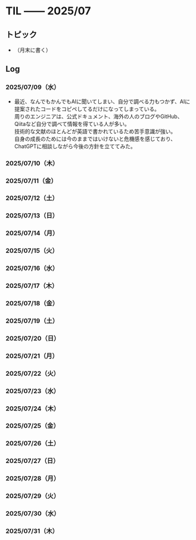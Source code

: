 # TIL —— 2025/07

## トピック
- （月末に書く）

## Log

### 2025/07/09（水）
- 最近、なんでもかんでもAIに聞いてしまい、自分で調べる力もつかず、AIに提案されたコードをコピペしてるだけになってしまっている。<br/>
周りのエンジニアは、公式ドキュメント、海外の人のブログやGitHub、Qiitaなど自分で調べて情報を得ている人が多い。<br/>
技術的な文献のほとんどが英語で書かれているため苦手意識が強い。<br/>
自身の成長のためには今のままではいけないと危機感を感じており、ChatGPTに相談しながら今後の方針を立ててみた。

### 2025/07/10（木）
### 2025/07/11（金）
###	2025/07/12（土）
###	2025/07/13（日）
###	2025/07/14（月）
###	2025/07/15（火）
###	2025/07/16（水）
###	2025/07/17（木）
###	2025/07/18（金）
###	2025/07/19（土）
###	2025/07/20（日）
###	2025/07/21（月）
###	2025/07/22（火）
###	2025/07/23（水）
###	2025/07/24（木）
###	2025/07/25（金）
###	2025/07/26（土）
###	2025/07/27（日）
###	2025/07/28（月）
###	2025/07/29（火）
###	2025/07/30（水）
###	2025/07/31（木）
